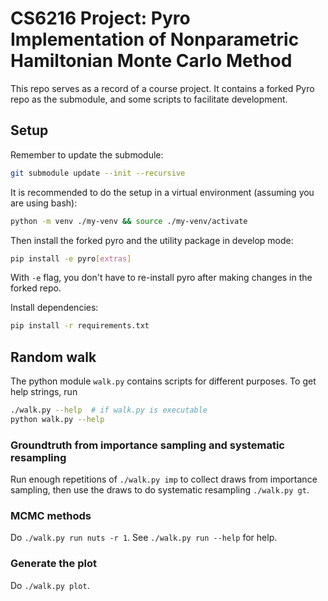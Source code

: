 # CS6216 Project: Pyro Implementation of Nonparametric Hamiltonian Monte Carlo Method

This repo serves as a record of a course project. It contains a forked Pyro repo
as the submodule, and some scripts to facilitate development.

## Setup

Remember to update the submodule:

``` bash
git submodule update --init --recursive
```

It is recommended to do the setup in a virtual environment (assuming you are using bash):

```bash
python -m venv ./my-venv && source ./my-venv/activate
```

Then install the forked pyro and the utility package in develop mode:

```bash
pip install -e pyro[extras]
```

With `-e` flag, you don't have to re-install pyro after making changes in the
forked repo.

Install dependencies:

``` bash
pip install -r requirements.txt
```

## Random walk

The python module `walk.py` contains scripts for different purposes. To get help strings, run

``` bash
./walk.py --help  # if walk.py is executable
python walk.py --help
```

### Groundtruth from importance sampling and systematic resampling

Run enough repetitions of `./walk.py imp` to collect draws from importance sampling, then use
the draws to do systematic resampling `./walk.py gt`.

### MCMC methods

Do `./walk.py run nuts -r 1`. See `./walk.py run --help` for help. 

### Generate the plot

Do `./walk.py plot`.
